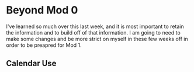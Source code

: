 # Beyond Mod 0

I've learned so much over this last week, and it is most important to retain the information and to build off of that information. I am going to need to make some changes and be more strict on myself in these few weeks off in order to be preapred for Mod 1.

## Calendar Use

